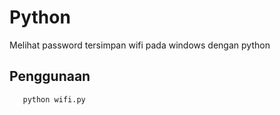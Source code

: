 # Python

Melihat password tersimpan wifi pada windows dengan python

## Penggunaan

```python
   python wifi.py
```
